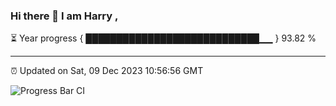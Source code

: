### Hi there 👋 I am Harry , 

⏳ Year progress { ████████████████████████████▁▁ } 93.82 %

---

⏰ Updated on Sat, 09 Dec 2023 10:56:56 GMT

![Progress Bar CI](https://github.com/duykhang68/duykhang68/workflows/Progress%20Bar%20CI/badge.svg)
